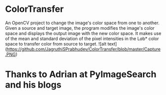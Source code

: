 # ColorTransfer
An OpenCV project to change the image's color space from one to another. Given a source and target image, the program modifies the image's color space and displays the output image with the new color space. It makes use of the mean and standard deviation of the pixel intensities in the L*a*b* color space to transfer color from source to target.
![alt text] (https://github.com/JagruthiSPrabhudev/ColorTransfer/blob/master/Capture.PNG)

# Thanks to Adrian at PyImageSearch and his blogs

